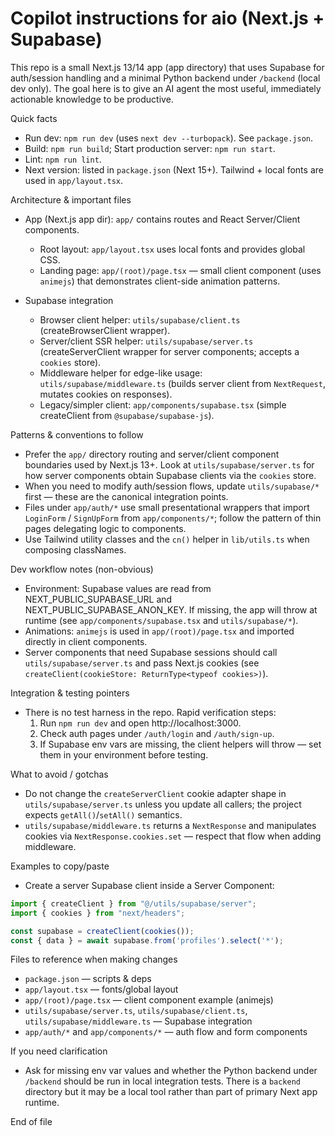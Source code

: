 <!--
Guidance for AI coding agents working on the `aio` Next.js workspace.
Keep this file concise and actionable — reference concrete files and commands.
-->

# Copilot instructions for aio (Next.js + Supabase)

This repo is a small Next.js 13/14 app (app directory) that uses Supabase for auth/session handling and a minimal Python backend under `/backend` (local dev only). The goal here is to give an AI agent the most useful, immediately actionable knowledge to be productive.

Quick facts
- Run dev: `npm run dev` (uses `next dev --turbopack`). See `package.json`.
- Build: `npm run build`; Start production server: `npm run start`.
- Lint: `npm run lint`.
- Next version: listed in `package.json` (Next 15+). Tailwind + local fonts are used in `app/layout.tsx`.

Architecture & important files
- App (Next.js app dir): `app/` contains routes and React Server/Client components.
  - Root layout: `app/layout.tsx` uses local fonts and provides global CSS.
  - Landing page: `app/(root)/page.tsx` — small client component (uses `animejs`) that demonstrates client-side animation patterns.

- Supabase integration
  - Browser client helper: `utils/supabase/client.ts` (createBrowserClient wrapper).
  - Server/client SSR helper: `utils/supabase/server.ts` (createServerClient wrapper for server components; accepts a `cookies` store).
  - Middleware helper for edge-like usage: `utils/supabase/middleware.ts` (builds server client from `NextRequest`, mutates cookies on responses).
  - Legacy/simpler client: `app/components/supabase.tsx` (simple createClient from `@supabase/supabase-js`).

Patterns & conventions to follow
- Prefer the `app/` directory routing and server/client component boundaries used by Next.js 13+. Look at `utils/supabase/server.ts` for how server components obtain Supabase clients via the `cookies` store.
- When you need to modify auth/session flows, update `utils/supabase/*` first — these are the canonical integration points.
- Files under `app/auth/*` use small presentational wrappers that import `LoginForm` / `SignUpForm` from `app/components/*`; follow the pattern of thin pages delegating logic to components.
- Use Tailwind utility classes and the `cn()` helper in `lib/utils.ts` when composing classNames.

Dev workflow notes (non-obvious)
- Environment: Supabase values are read from NEXT_PUBLIC_SUPABASE_URL and NEXT_PUBLIC_SUPABASE_ANON_KEY. If missing, the app will throw at runtime (see `app/components/supabase.tsx` and `utils/supabase/*`).
- Animations: `animejs` is used in `app/(root)/page.tsx` and imported directly in client components.
- Server components that need Supabase sessions should call `utils/supabase/server.ts` and pass Next.js cookies (see `createClient(cookieStore: ReturnType<typeof cookies>)`).

Integration & testing pointers
- There is no test harness in the repo. Rapid verification steps:
  1. Run `npm run dev` and open http://localhost:3000.
  2. Check auth pages under `/auth/login` and `/auth/sign-up`.
  3. If Supabase env vars are missing, the client helpers will throw — set them in your environment before testing.

What to avoid / gotchas
- Do not change the `createServerClient` cookie adapter shape in `utils/supabase/server.ts` unless you update all callers; the project expects `getAll()`/`setAll()` semantics.
- `utils/supabase/middleware.ts` returns a `NextResponse` and manipulates cookies via `NextResponse.cookies.set` — respect that flow when adding middleware.

Examples to copy/paste
- Create a server Supabase client inside a Server Component:

```ts
import { createClient } from "@/utils/supabase/server";
import { cookies } from "next/headers";

const supabase = createClient(cookies());
const { data } = await supabase.from('profiles').select('*');
```

Files to reference when making changes
- `package.json` — scripts & deps
- `app/layout.tsx` — fonts/global layout
- `app/(root)/page.tsx` — client component example (animejs)
- `utils/supabase/server.ts`, `utils/supabase/client.ts`, `utils/supabase/middleware.ts` — Supabase integration
- `app/auth/*` and `app/components/*` — auth flow and form components

If you need clarification
- Ask for missing env var values and whether the Python backend under `/backend` should be run in local integration tests. There is a `backend` directory but it may be a local tool rather than part of primary Next app runtime.

End of file
